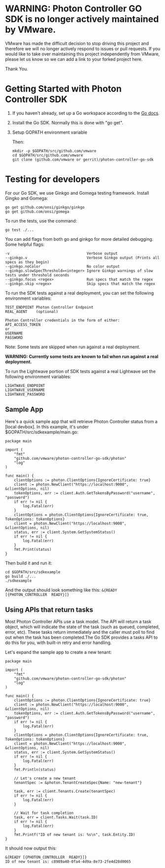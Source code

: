 
# WARNING: Photon Controller GO SDK is no longer actively maintained by VMware.

VMware has made the difficult decision to stop driving this project and therefore we will no longer actively respond 
to issues or pull requests. If you would like to take over maintaining this project independently from VMware, please 
let us know so we can add a link to your forked project here.

Thank You.


#
#

# Getting Started with Photon Controller SDK

1. If you haven't already, set up a Go workspace according to the
   [Go docs](http://golang.org/doc).
2. Install the Go SDK. Normally this is done with "go get".
3. Setup GOPATH environment variable

	Then:
	```
	mkdir -p $GOPATH/src/github.com/vmware
	cd $GOPATH/src/github.com/vmware
	git clone (github.com/vmware or gerrit)/photon-controller-go-sdk
	```

# Testing for developers

For our Go SDK, we use Ginkgo and Gomega testing framework.
Install Gingko and Gomega:
```
go get github.com/onsi/ginkgo/ginkgo
go get github.com/onsi/gomega
```


To run the tests, use the command:
```
go test ./...
```

You can add flags from both go and ginkgo for more detailed debugging.
Some helpful flags:
```
-v                                   Verbose output
--ginkgo.v                           Verbose Ginkgo output (Prints all specs as they begin)
--ginkgo.noColor                     No color output
--ginkgo.slowSpecThreshold=<integer> Ignore Ginkgo warnings of slow tests under threshold seconds
--ginkgo.focus <regex>               Run specs that match the regex
--ginkgo.skip <regex>                Skip specs that match the regex
```

To run the SDK tests against a real deployment, you can set the following environment variables:
```
TEST_ENDPOINT Photon Controller Endpoint
REAL_AGENT    (optional)

Photon Controller credentials in the form of either:
API_ACCESS_TOKEN
or
USERNAME
PASSWORD
```

Note: Some tests are skipped when run against a real deployment.


**WARNING: Currently some tests are known to fail when run against a real deployment.**

To run the Lightwave portion of SDK tests against a real Lightwave set the following environment variables:
```
LIGHTWAVE_ENDPOINT
LIGHTWAVE_USERNAME
LIGHTWAVE_PASSWORD
```

## Sample App

Here's a quick sample app that will retrieve Photon Controller status from a
[local devbox].
In this example, it's under $GOPATH/src/sdkexample/main.go:

```golang
package main

import (
	"fmt"
	"github.com/vmware/photon-controller-go-sdk/photon"
	"log"
)

func main() {
	clientOptions := photon.ClientOptions{IgnoreCertificate: true}
	client := photon.NewClient("https://localhost:9000", &clientOptions, nil)
	tokenOptions, err := client.Auth.GetTokensByPassword("username", "password")
	if err != nil {
		log.Fatal(err)
	}
	clientOptions = photon.ClientOptions{IgnoreCertificate: true, TokenOptions: tokenOptions}
	client = photon.NewClient("https://localhost:9000", &clientOptions, nil)
	status, err := client.System.GetSystemStatus()
	if err != nil {
		log.Fatal(err)
	}
	fmt.Print(status)
}
```

Then build it and run it:

```
cd $GOPATH/src/sdkexample
go build ./...
./sdkexample
```

And the output should look something like this:
`&{READY [{PHOTON_CONTROLLER  READY}]}`

## Using APIs that return tasks

Most Photon Controller APIs use a task model. The API will return a task object,
which will indicate the state of the task (such as queued, completed, error, etc).
These tasks return immediately and the caller must poll to find out when the task
has been completed.The Go SDK provides a tasks API to do this for you,
with built-in retry and error handling.

Let's expand the sample app to create a new tenant:

```
package main

import (
	"fmt"
	"github.com/vmware/photon-controller-go-sdk/photon"
	"log"
)

func main() {
	clientOptions := photon.ClientOptions{IgnoreCertificate: true}
	client := photon.NewClient("https://localhost:9000", &clientOptions, nil)
	tokenOptions, err := client.Auth.GetTokensByPassword("username", "password")
	if err != nil {
		log.Fatal(err)
	}
	clientOptions = photon.ClientOptions{IgnoreCertificate: true, TokenOptions: tokenOptions}
	client = photon.NewClient("https://localhost:9000", &clientOptions, nil)
	status, err := client.System.GetSystemStatus()
	if err != nil {
		log.Fatal(err)
	}
	fmt.Println(status)

	// Let's create a new tenant
	tenantSpec := &photon.TenantCreateSpec{Name: "new-tenant"}

	task, err := client.Tenants.Create(tenantSpec)
	if err != nil {
		log.Fatal(err)
	}

	// Wait for task completion
	task, err = client.Tasks.Wait(task.ID)
	if err != nil {
		log.Fatal(err)
	}
	fmt.Printf("ID of new tenant is: %s\n", task.Entity.ID)
}

```

It should now output this:

```
&{READY [{PHOTON_CONTROLLER  READY}]}
ID of new tenant is: c8989a40-0fa4-4d9a-8e73-2fe4d28d0065
```

